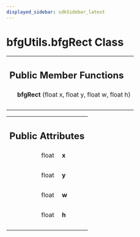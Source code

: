```yaml
---
displayed_sidebar: sdkSidebar_latest
---
```

# bfgUtils.bfgRect Class 

<div class="contents"><table class="memberdecls"><tr class="heading"><td colspan="2"><h2 class="groupheader"><a id="pub-methods" name="pub-methods"></a> Public Member Functions</h2></td></tr><tr class="memitem:a93c38654c5a60b5f61bde9e92e269a5a"><td class="memItemLeft" align="right" valign="top"><a id="a93c38654c5a60b5f61bde9e92e269a5a" name="a93c38654c5a60b5f61bde9e92e269a5a"></a> &#160;</td><td class="memItemRight" valign="bottom"><b>bfgRect</b> (float x, float y, float w, float h)</td></tr><tr class="separator:a93c38654c5a60b5f61bde9e92e269a5a"><td class="memSeparator" colspan="2">&#160;</td></tr></table><table class="memberdecls"><tr class="heading"><td colspan="2"><h2 class="groupheader"><a id="pub-attribs" name="pub-attribs"></a> Public Attributes</h2></td></tr><tr class="memitem:a42f76fb1ee7b8aeb08649dbaec0b64f3"><td class="memItemLeft" align="right" valign="top"><a id="a42f76fb1ee7b8aeb08649dbaec0b64f3" name="a42f76fb1ee7b8aeb08649dbaec0b64f3"></a> float&#160;</td><td class="memItemRight" valign="bottom"><b>x</b></td></tr><tr class="separator:a42f76fb1ee7b8aeb08649dbaec0b64f3"><td class="memSeparator" colspan="2">&#160;</td></tr><tr class="memitem:aca9769ac9047cbd2aa2d2691b61ab2cf"><td class="memItemLeft" align="right" valign="top"><a id="aca9769ac9047cbd2aa2d2691b61ab2cf" name="aca9769ac9047cbd2aa2d2691b61ab2cf"></a> float&#160;</td><td class="memItemRight" valign="bottom"><b>y</b></td></tr><tr class="separator:aca9769ac9047cbd2aa2d2691b61ab2cf"><td class="memSeparator" colspan="2">&#160;</td></tr><tr class="memitem:a3347eeb302c2764c71721d31a813fe8f"><td class="memItemLeft" align="right" valign="top"><a id="a3347eeb302c2764c71721d31a813fe8f" name="a3347eeb302c2764c71721d31a813fe8f"></a> float&#160;</td><td class="memItemRight" valign="bottom"><b>w</b></td></tr><tr class="separator:a3347eeb302c2764c71721d31a813fe8f"><td class="memSeparator" colspan="2">&#160;</td></tr><tr class="memitem:aba235d8e69aa1db025a4d6462b682fe8"><td class="memItemLeft" align="right" valign="top"><a id="aba235d8e69aa1db025a4d6462b682fe8" name="aba235d8e69aa1db025a4d6462b682fe8"></a> float&#160;</td><td class="memItemRight" valign="bottom"><b>h</b></td></tr><tr class="separator:aba235d8e69aa1db025a4d6462b682fe8"><td class="memSeparator" colspan="2">&#160;</td></tr></table></div> 
